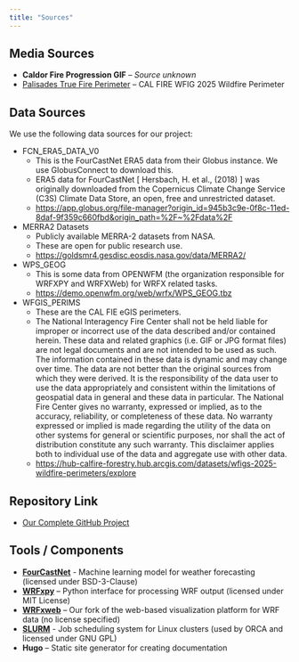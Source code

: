 ```yaml
---
title: "Sources"
---
```


## Media Sources

- **Caldor Fire Progression GIF** – *Source unknown* <!-- (Remove or verify before final publishing) -->
- [Palisades True Fire Perimeter](https://hub-calfire-forestry.hub.arcgis.com/datasets/wfigs-2025-wildfire-perimeters/explore?location=34.050903%2C-118.575550%2C11.57) – CAL FIRE WFIG 2025 Wildfire Perimeter

## Data Sources

We use the following data sources for our project:

- FCN_ERA5_DATA_V0
	- This is the FourCastNet ERA5 data from their Globus instance. We use GlobusConnect to download this.
	- ERA5 data for FourCastNet [ Hersbach, H. et al., (2018) ] was originally downloaded from the Copernicus Climate Change Service (C3S) Climate Data Store, an open, free and unrestricted dataset.
	- https://app.globus.org/file-manager?origin_id=945b3c9e-0f8c-11ed-8daf-9f359c660fbd&origin_path=%2F~%2Fdata%2F
- MERRA2 Datasets
	- Publicly available MERRA-2 datasets from NASA.
	- These are open for public research use.
	- https://goldsmr4.gesdisc.eosdis.nasa.gov/data/MERRA2/
- WPS_GEOG
	- This is some data from OPENWFM (the organization responsible for WRFXPY and WRFXWeb) for WRFX related tasks.
	- https://demo.openwfm.org/web/wrfx/WPS_GEOG.tbz
- WFGIS_PERIMS
	- These are the CAL FIE eGIS perimeters.
	- The National Interagency Fire Center shall not be held liable for improper or incorrect use of the data described and/or contained herein. These data and related graphics (i.e. GIF or JPG format files) are not legal documents and are not intended to be used as such. The information contained in these data is dynamic and may change over time. The data are not better than the original sources from which they were derived. It is the responsibility of the data user to use the data appropriately and consistent within the limitations of geospatial data in general and these data in particular. The National Fire Center gives no warranty, expressed or implied, as to the accuracy, reliability, or completeness of these data. No warranty expressed or implied is made regarding the utility of the data on other systems for general or scientific purposes, nor shall the act of distribution constitute any such warranty. This disclaimer applies both to individual use of the data and aggregate use with other data.
	- https://hub-calfire-forestry.hub.arcgis.com/datasets/wfigs-2025-wildfire-perimeters/explore


## Repository Link

- [Our Complete GitHub Project](https://github.com/PSU-CS-Wildfire-Capstone-Sp-S-25)

## Tools / Components

- [**FourCastNet**](https://github.com/NVlabs/FourCastNet) - Machine learning model for weather forecasting (licensed under BSD-3-Clause)
- [**WRFxpy**](https://github.com/PSU-CS-Wildfire-Capstone-Sp-S-25/wrfxpy) – Python interface for processing WRF output (licensed under MIT License)
- [**WRFxweb**](https://github.com/PSU-CS-Wildfire-Capstone-Sp-S-25/wrfxweb) – Our fork of the web-based visualization platform for WRF data (no license specified)
- [**SLURM**](https://slurm.schedmd.com/) - Job scheduling system for Linux clusters (used by ORCA and licensed under GNU GPL)
- **Hugo** – Static site generator for creating documentation
